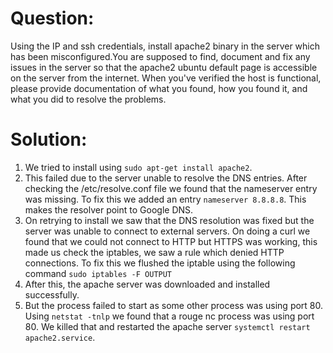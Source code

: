 # Question:

Using the IP and ssh credentials, install apache2 binary in the server which has been misconfigured.You are supposed to find, document and fix any issues in the server so that the apache2 ubuntu default page is accessible on the server from the internet.
When you've verified the host is functional, please provide documentation of what you found, how you found it, and what you did to resolve the problems.


# Solution:
1. We tried to install using `sudo apt-get install apache2`. 
2. This failed due to the server unable to resolve the DNS entries. After checking the /etc/resolve.conf file we found that the nameserver entry was missing. To fix this we added an entry `nameserver 8.8.8.8`. This makes the resolver point to Google DNS.
3. On retrying to install we saw that the DNS resolution was fixed but the server was unable to connect to external servers. On doing a curl we found that we could not connect to HTTP but HTTPS was working, this made us check the iptables, we saw a rule which denied HTTP connections. To fix this we flushed the iptable using the following command `sudo iptables -F OUTPUT` 
4. After this, the apache server was downloaded and installed successfully. 
5. But the process failed to start as some other process was using port 80. Using `netstat -tnlp` we found that a rouge nc process was using port 80. We killed that and restarted the apache server `systemctl restart apache2.service`. 
